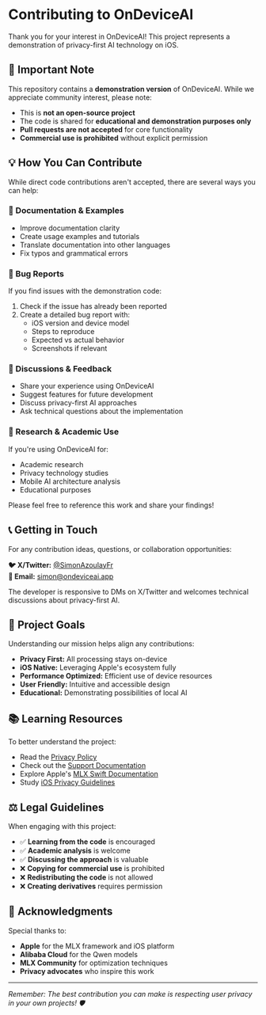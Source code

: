 # Contributing to OnDeviceAI

Thank you for your interest in OnDeviceAI! This project represents a demonstration of privacy-first AI technology on iOS.

## 🚨 Important Note

This repository contains a **demonstration version** of OnDeviceAI. While we appreciate community interest, please note:

- This is **not an open-source project**
- The code is shared for **educational and demonstration purposes only**
- **Pull requests are not accepted** for core functionality
- **Commercial use is prohibited** without explicit permission

## 💡 How You Can Contribute

While direct code contributions aren't accepted, there are several ways you can help:

### 📝 Documentation & Examples
- Improve documentation clarity
- Create usage examples and tutorials
- Translate documentation into other languages
- Fix typos and grammatical errors

### 🐛 Bug Reports
If you find issues with the demonstration code:

1. Check if the issue has already been reported
2. Create a detailed bug report with:
   - iOS version and device model
   - Steps to reproduce
   - Expected vs actual behavior
   - Screenshots if relevant

### 💬 Discussions & Feedback
- Share your experience using OnDeviceAI
- Suggest features for future development
- Discuss privacy-first AI approaches
- Ask technical questions about the implementation

### 🔬 Research & Academic Use

If you're using OnDeviceAI for:
- Academic research
- Privacy technology studies  
- Mobile AI architecture analysis
- Educational purposes

Please feel free to reference this work and share your findings!

## 📞 Getting in Touch

For any contribution ideas, questions, or collaboration opportunities:

**🐦 X/Twitter:** [@SimonAzoulayFr](https://x.com/SimonAzoulayFr)  
**📧 Email:** simon@ondeviceai.app  

The developer is responsive to DMs on X/Twitter and welcomes technical discussions about privacy-first AI.

## 🎯 Project Goals

Understanding our mission helps align any contributions:

- **Privacy First:** All processing stays on-device
- **iOS Native:** Leveraging Apple's ecosystem fully
- **Performance Optimized:** Efficient use of device resources
- **User Friendly:** Intuitive and accessible design
- **Educational:** Demonstrating possibilities of local AI

## 📚 Learning Resources

To better understand the project:

- Read the [Privacy Policy](https://simonazoulay.github.io/ondeviceai/privacy)
- Check out the [Support Documentation](https://simonazoulay.github.io/ondeviceai/support)
- Explore Apple's [MLX Swift Documentation](https://github.com/ml-explore/mlx-swift)
- Study [iOS Privacy Guidelines](https://developer.apple.com/privacy/)

## ⚖️ Legal Guidelines

When engaging with this project:

- ✅ **Learning from the code** is encouraged
- ✅ **Academic analysis** is welcome
- ✅ **Discussing the approach** is valuable
- ❌ **Copying for commercial use** is prohibited
- ❌ **Redistributing the code** is not allowed
- ❌ **Creating derivatives** requires permission

## 🙏 Acknowledgments

Special thanks to:
- **Apple** for the MLX framework and iOS platform
- **Alibaba Cloud** for the Qwen models
- **MLX Community** for optimization techniques
- **Privacy advocates** who inspire this work

---

*Remember: The best contribution you can make is respecting user privacy in your own projects! 🛡️*
